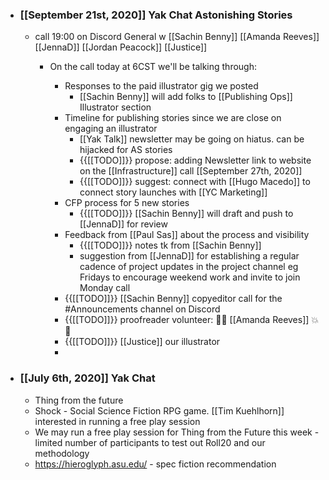 - ### [[September 21st, 2020]] Yak Chat Astonishing Stories
    - call 19:00 on Discord General w [[Sachin Benny]] [[Amanda Reeves]] [[JennaD]] [[Jordan Peacock]] [[Justice]]
        - On the call today at 6CST we'll be talking through:

            - Responses to the paid illustrator gig we posted 
                - [[Sachin Benny]] will add folks to [[Publishing Ops]] Illustrator section
            - Timeline for publishing stories since we are close on engaging an illustrator
                - [[Yak Talk]] newsletter may be going on hiatus. can be hijacked for AS stories
                - {{[[TODO]]}} propose: adding Newsletter link to website on the [[Infrastructure]] call [[September 27th, 2020]]
                - {{[[TODO]]}} suggest: connect with [[Hugo Macedo]] to connect story launches with [[YC Marketing]]
            - CFP process for 5 new stories 
                - {{[[TODO]]}} [[Sachin Benny]] will draft and push to [[JennaD]] for review
            - Feedback from [[Paul Sas]] about the process and visibility
                - {{[[TODO]]}} notes tk from [[Sachin Benny]]
                - suggestion from [[JennaD]] for establishing a regular cadence of project updates in the project channel eg Fridays to encourage weekend work and invite to join Monday call
            - {{[[TODO]]}} [[Sachin Benny]] copyeditor call for the #Announcements channel on Discord
            - {{[[TODO]]}} proofreader volunteer: 🎉💥 [[Amanda Reeves]] 💥 🎉
            - {{[[TODO]]}} [[Justice]] our illustrator
            - 
- ### [[July 6th, 2020]] Yak Chat
    - Thing from the future 
    - Shock - Social Science Fiction RPG game. [[Tim Kuehlhorn]] interested in running a free play session
    - We may run a free play session for Thing from the Future this week - limited number of participants to test out Roll20 and our methodology
    - https://hieroglyph.asu.edu/ - spec fiction recommendation 
